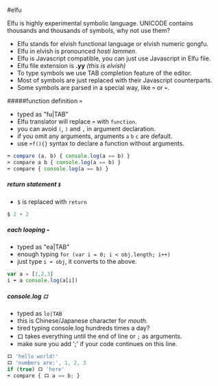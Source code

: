 #elfu

Elfu is highly experimental symbolic language. UNICODE contains thousands and thousands of symbols, why not use them?

- Elfu stands for elvish functional language or elvish numeric gongfu.
- Elfu in elvish is pronounced *hosti lammen*.
- Elfu is Javascript compatible, you can just use Javascript in Elfu file.
- Elfu file extension is **.yy** *(this is elvish)*
- To type symbols we use TAB completion feature of the editor.
- Most of symbols are just replaced with their Javascript counterparts.
- Some symbols are parsed in a special way, like `➮` or `⬌`.

#####function definition `➮`
- typed as "fu|TAB"
- Elfu translator will replace `➮` with `function`. 
- you can avoid `(`, `)` and `,` in argument declaration.
- if you omit any arguments, arguments `a` `b` `c` are default.
- use `➮f(){}` syntax to declare a function without arguments.

```javascript
➮ compare (a, b) { console.log(a == b) }
➮ compare a b { console.log(a == b) }
➮ compare { console.log(a == b) }
```

##### return statement `$`
 - `$` is replaced with `return`

```javascript
$ 2 + 2
```

##### each looping `⬌`
 - typed as "ea|TAB"
 - enough typing `for (var i = 0; i < obj.length; i++)`
 - just type `i ⬌ obj`, it converts to the above.

```javascript
var a = [1,2,3]
i ⬌ a console.log(a[i])
```

##### console.log `ロ`
 - typed as `lo|TAB`
 - this is Chinese/Japanese character for *mouth*.
 - tired typing console.log hundreds times a day?
 - ロ takes everything until the end of line or `;` as arguments.
 - make sure you add ';' if your code continues on this line.

```javascript
ロ 'hello world!'
ロ 'numbers are:', 1, 2, 3
if (true) ロ 'here'
➮ compare { ロ a == b; }
```

